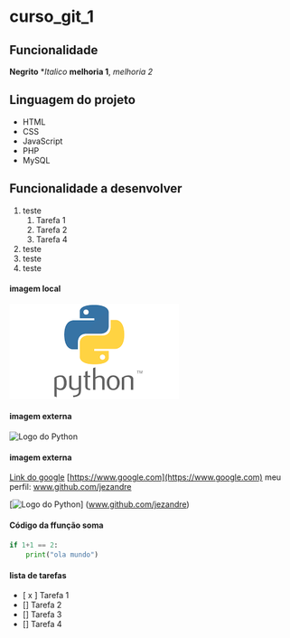 # curso_git_1
## Funcionalidade
**Negrito**
**Italico*
__melhoria 1__, _melhoria 2_

## Linguagem do projeto

* HTML
* CSS
* JavaScript
* PHP
* MySQL

## Funcionalidade a desenvolver

1. teste 
    1. Tarefa 1
    2. Tarefa 2
    3. Tarefa 4 
2. teste
3. teste
4. teste

#### imagem local
![Logo do Python](Python.png)

#### imagem externa
![Logo do Python](https://miro.medium.com/v2/resize:fit:1400/format:webp/1*ycIMlwgwicqlO6PcFRA-Iw.png)

#### imagem externa

[Link do google](https://www.google.com)
[https://www.google.com](https://www.google.com)
meu perfil: www.github.com/jezandre


[![Logo do Python](https://miro.medium.com/v2/resize:fit:1400/format:webp/1*ycIMlwgwicqlO6PcFRA-Iw.png)] (www.github.com/jezandre)

#### Código da ffunção soma

```python
if 1+1 == 2:
    print("ola mundo")

```

#### lista de tarefas

- [ x ] Tarefa 1
- [] Tarefa 2
- [] Tarefa 3
- [] Tarefa 4